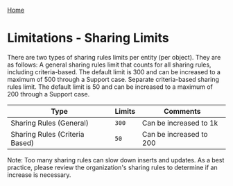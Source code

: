 [Home](../../README.md)
# Limitations - Sharing Limits

There are two types of sharing rules limits per entity (per object). They are as follows:
A general sharing rules limit that counts for all sharing rules, including criteria-based. The default limit is 300 and can be increased to a maximum of 500 through a Support case.
Separate criteria-based sharing rules limit. The default limit is 50 and can be increased to a maximum of 200 through a Support case.

| Type | Limits | Comments
|--|--|--|
| Sharing Rules (General) | `300` | Can be increased to 1k
| Sharing Rules (Criteria Based) | `50` | Can be increased to 200

Note: Too many sharing rules can slow down inserts and updates. As a best practice, please review the organization's sharing rules to determine if an increase is necessary.